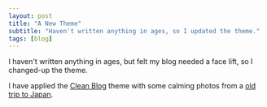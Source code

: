```yaml
---
layout: post
title: "A New Theme"
subtitle: "Haven't written anything in ages, so I updated the theme."
tags: [blog]
---
```


I haven't written anything in ages, but felt my blog needed a face lift, so I changed-up the theme.

I have applied the [Clean Blog](http://jekyllthemes.org/themes/clean-blog/) theme with some calming photos from a [old trip to Japan](https://picasaweb.google.com/118368412716679470124/KyotoMay2008).
